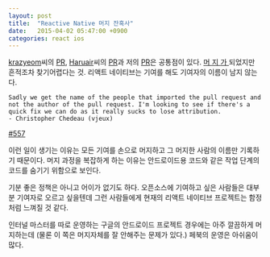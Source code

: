 ```yaml
---
layout: post
title:  "Reactive Native 머지 잔혹사"
date:   2015-04-02 05:47:00 +0900
categories: react ios
---
```


[krazyeom](http://www.appilogue.kr/)씨의 [PR](https://github.com/facebook/react-native/pull/598), [Haruair](http://haruair.com/)씨의 [PR](https://github.com/facebook/react-native/pull/340)과 저의 [PR](https://github.com/facebook/react-native/pull/344)은 공통점이 있다. [머 ](https://github.com/facebook/react-native/commit/db3a724bb25d0a6c17d563be624c04621643995a)[지 ](https://github.com/facebook/react-native/commit/9a4ee17adba756e676ea2585e13ca4e5884801a5)[가 ](https://github.com/facebook/react-native/commit/31c4ff0dd62ee705353c2b4de916a151f89410d4) 되었지만 흔적조차 찾기어렵다는 것. 리액트 네이티브는 기여를 해도 기여자의 이름이 남지 않는다.

````
Sadly we get the name of the people that imported the pull request and not the author of the pull request. I'm looking to see if there's a quick fix we can do as it really sucks to lose attribution.
- Christopher Chedeau (vjeux)
````
[#557](https://github.com/facebook/react-native/pull/557)

이런 일이 생기는 이유는 모든 기여를 손으로 머지하고 그 머지한 사람의 이름만 기록하기 때문이다. 머지 과정을 복잡하게 하는 이유는 안드로이드용 코드와 같은 작업 단계의 코드를 숨기기 위함으로 보인다.

기분 좋은 정책은 아니고 어이가 없기도 하다. 오픈소스에 기여하고 싶은 사람들은 대부분 기여자로 오르고 싶을텐데 그런 사람들에게 현재의 리액트 네이티브 프로젝트는 함정처럼 느껴질 것 같다.

인터널 마스터를 따로 운영하는 구글의 안드로이드 프로젝트 경우에는 아주 깔끔하게 머지하는데 (물론 이 쪽은 머지자체를 잘 안해주는 문제가 있다.) 페북의 운영은 아쉬움이 많다.
